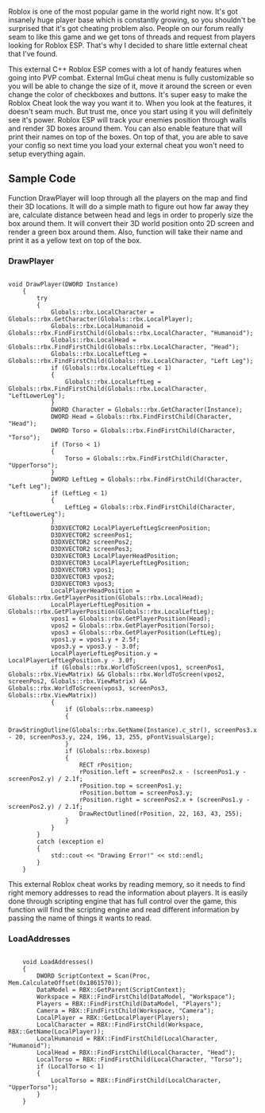 Roblox is one of the most popular game in the world right now. It's got 
insanely huge player base which is constantly growing, so you shouldn't 
be surprised that it's got cheating problem also. People on our forum 
really seam to like this game and we get tons of threads and request 
from players looking for Roblox ESP. That's why I decided to share 
little external cheat that I've found.


This external C++ Roblox ESP comes with a lot of handy features when 
going into PVP combat. External ImGui cheat menu is fully customizable 
so you will be able to change the size of it, move it around the screen 
or even change the color of checkboxes and buttons. It's super easy to 
make the Roblox Cheat look the way you want it to. When you look at the 
features, it doesn't seam much. But trust me, once you start using it 
you will definitely see it's power. Roblox ESP will track your enemies 
position through walls and render 3D boxes around them. You can also 
enable feature that will print their names on top of the boxes. On top 
of that, you are able to save your config so next time you load your 
external cheat you won't need to setup everything again.


## Sample Code

Function DrawPlayer will loop through all the players on the map and 
find their 3D locations. It will do a simple math to figure out how far 
away they are, calculate distance between head and legs in order to 
properly size the box around them. It will convert their 3D world 
position onto 2D screen and render a green box around them. Also, 
function will take their name and print it as a yellow text on top of 
the box.

### DrawPlayer

```

void DrawPlayer(DWORD Instance)
    {
        try
        {
            Globals::rbx.LocalCharacter = Globals::rbx.GetCharacter(Globals::rbx.LocalPlayer);
            Globals::rbx.LocalHumanoid = Globals::rbx.FindFirstChild(Globals::rbx.LocalCharacter, "Humanoid");
            Globals::rbx.LocalHead = Globals::rbx.FindFirstChild(Globals::rbx.LocalCharacter, "Head");
            Globals::rbx.LocalLeftLeg = Globals::rbx.FindFirstChild(Globals::rbx.LocalCharacter, "Left Leg");
            if (Globals::rbx.LocalLeftLeg < 1)
            {
                Globals::rbx.LocalLeftLeg = Globals::rbx.FindFirstChild(Globals::rbx.LocalCharacter, "LeftLowerLeg");
            }
            DWORD Character = Globals::rbx.GetCharacter(Instance);
            DWORD Head = Globals::rbx.FindFirstChild(Character, "Head");
            DWORD Torso = Globals::rbx.FindFirstChild(Character, "Torso");
            if (Torso < 1)
            {
                Torso = Globals::rbx.FindFirstChild(Character, "UpperTorso");
            }
            DWORD LeftLeg = Globals::rbx.FindFirstChild(Character, "Left Leg");
            if (LeftLeg < 1)
            {
                LeftLeg = Globals::rbx.FindFirstChild(Character, "LeftLowerLeg");
            }
            D3DXVECTOR2 LocalPlayerLeftLegScreenPosition;
            D3DXVECTOR2 screenPos1;
            D3DXVECTOR2 screenPos2;
            D3DXVECTOR2 screenPos3;
            D3DXVECTOR3 LocalPlayerHeadPosition;
            D3DXVECTOR3 LocalPlayerLeftLegPosition;
            D3DXVECTOR3 vpos1;
            D3DXVECTOR3 vpos2;
            D3DXVECTOR3 vpos3;
            LocalPlayerHeadPosition = Globals::rbx.GetPlayerPosition(Globals::rbx.LocalHead);
            LocalPlayerLeftLegPosition = Globals::rbx.GetPlayerPosition(Globals::rbx.LocalLeftLeg);
            vpos1 = Globals::rbx.GetPlayerPosition(Head);
            vpos2 = Globals::rbx.GetPlayerPosition(Torso);
            vpos3 = Globals::rbx.GetPlayerPosition(LeftLeg);
            vpos1.y = vpos1.y + 2.5f;
            vpos3.y = vpos3.y - 3.0f;
            LocalPlayerLeftLegPosition.y = LocalPlayerLeftLegPosition.y - 3.0f;
            if (Globals::rbx.WorldToScreen(vpos1, screenPos1, Globals::rbx.ViewMatrix) && Globals::rbx.WorldToScreen(vpos2, screenPos2, Globals::rbx.ViewMatrix) && Globals::rbx.WorldToScreen(vpos3, screenPos3, Globals::rbx.ViewMatrix))
            {
                if (Globals::rbx.nameesp)
                {
                    DrawStringOutline(Globals::rbx.GetName(Instance).c_str(), screenPos3.x - 20, screenPos3.y, 224, 196, 13, 255, pFontVisualsLarge);
                }
                if (Globals::rbx.boxesp)
                {
                    RECT rPosition;
                    rPosition.left = screenPos2.x - (screenPos1.y - screenPos2.y) / 2.1f;
                    rPosition.top = screenPos1.y;
                    rPosition.bottom = screenPos3.y;
                    rPosition.right = screenPos2.x + (screenPos1.y - screenPos2.y) / 2.1f;
                    DrawRectOutlined(rPosition, 22, 163, 43, 255);
                }
            }
        }
        catch (exception e)
        {
            std::cout << "Drawing Error!" << std::endl;
        }
    }
```


This external Roblox cheat works by reading memory, so it needs to find 
right memory addresses to read the information about players. It is 
easily done through scripting engine that has full control over the 
game, this function will find the scripting engine and read different 
information by passing the name of things it wants to read.

### LoadAddresses
```

    void LoadAddresses()
    {
        DWORD ScriptContext = Scan(Proc, Mem.CalculateOffset(0x1861570));
        DataModel = RBX::GetParent(ScriptContext);
        Workspace = RBX::FindFirstChild(DataModel, "Workspace");
        Players = RBX::FindFirstChild(DataModel, "Players");
        Camera = RBX::FindFirstChild(Workspace, "Camera");
        LocalPlayer = RBX::GetLocalPlayer(Players);
        LocalCharacter = RBX::FindFirstChild(Workspace, RBX::GetName(LocalPlayer));
        LocalHumanoid = RBX::FindFirstChild(LocalCharacter, "Humanoid");
        LocalHead = RBX::FindFirstChild(LocalCharacter, "Head");
        LocalTorso = RBX::FindFirstChild(LocalCharacter, "Torso");
        if (LocalTorso < 1)
        {
            LocalTorso = RBX::FindFirstChild(LocalCharacter, "UpperTorso");
        }
    }
```

